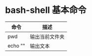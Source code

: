 # bash-shell 基本命令

| 命令 | 描述           |
|------|----------------|
| pwd  | 输出当前文件夹 |
| echo ""  | 输出文本 |

